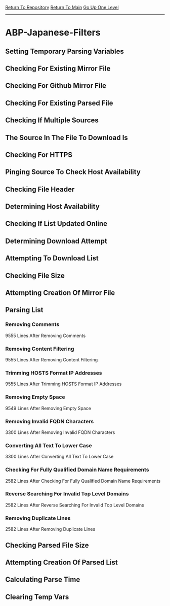 [Return To Repository](https://github.com/deathbybandaid/piholeparser/)
[Return To Main](https://github.com/deathbybandaid/piholeparser/blob/master/RecentRunLogs/Mainlog.md)
[Go Up One Level](https://github.com/deathbybandaid/piholeparser/blob/master/RecentRunLogs/TopLevelScripts/30-Processing-Blacklists.md)
____________________________________
# ABP-Japanese-Filters
## Setting Temporary Parsing Variables
## Checking For Existing Mirror File
## Checking For Github Mirror File
## Checking For Existing Parsed File
## Checking If Multiple Sources
## The Source In The File To Download Is
## Checking For HTTPS
## Pinging Source To Check Host Availability
## Checking File Header
## Determining Host Availability
## Checking If List Updated Online
## Determining Download Attempt
## Attempting To Download List
## Checking File Size
## Attempting Creation Of Mirror File
## Parsing List
### Removing Comments
9555 Lines After Removing Comments
### Removing Content Filtering
9555 Lines After Removing Content Filtering
### Trimming HOSTS Format IP Addresses
9555 Lines After Trimming HOSTS Format IP Addresses
### Removing Empty Space
9549 Lines After Removing Empty Space
### Removing Invalid FQDN Characters
3300 Lines After Removing Invalid FQDN Characters
### Converting All Text To Lower Case
3300 Lines After Converting All Text To Lower Case
### Checking For Fully Qualified Domain Name Requirements
2582 Lines After Checking For Fully Qualified Domain Name Requirements
### Reverse Searching For Invalid Top Level Domains
2582 Lines After Reverse Searching For Invalid Top Level Domains
### Removing Duplicate Lines
2582 Lines After Removing Duplicate Lines
## Checking Parsed File Size
## Attempting Creation Of Parsed List
## Calculating Parse Time
## Clearing Temp Vars
